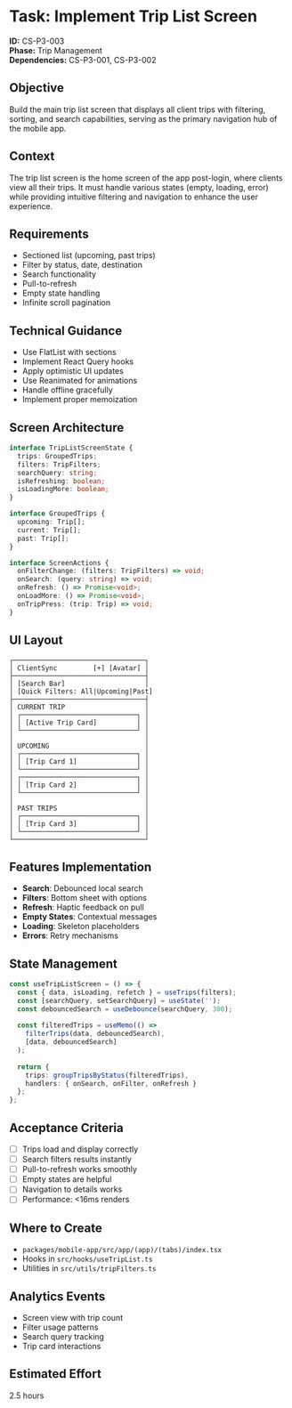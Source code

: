 # Task: Implement Trip List Screen

**ID:** CS-P3-003  
**Phase:** Trip Management  
**Dependencies:** CS-P3-001, CS-P3-002

## Objective
Build the main trip list screen that displays all client trips with filtering, sorting, and search capabilities, serving as the primary navigation hub of the mobile app.

## Context
The trip list screen is the home screen of the app post-login, where clients view all their trips. It must handle various states (empty, loading, error) while providing intuitive filtering and navigation to enhance the user experience.

## Requirements
- Sectioned list (upcoming, past trips)
- Filter by status, date, destination
- Search functionality
- Pull-to-refresh
- Empty state handling
- Infinite scroll pagination

## Technical Guidance
- Use FlatList with sections
- Implement React Query hooks
- Apply optimistic UI updates
- Use Reanimated for animations
- Handle offline gracefully
- Implement proper memoization

## Screen Architecture
```typescript
interface TripListScreenState {
  trips: GroupedTrips;
  filters: TripFilters;
  searchQuery: string;
  isRefreshing: boolean;
  isLoadingMore: boolean;
}

interface GroupedTrips {
  upcoming: Trip[];
  current: Trip[];
  past: Trip[];
}

interface ScreenActions {
  onFilterChange: (filters: TripFilters) => void;
  onSearch: (query: string) => void;
  onRefresh: () => Promise<void>;
  onLoadMore: () => Promise<void>;
  onTripPress: (trip: Trip) => void;
}
```

## UI Layout
```
┌─────────────────────────────────┐
│ ClientSync         [+] [Avatar] │
├─────────────────────────────────┤
│ [Search Bar]                    │
│ [Quick Filters: All|Upcoming|Past]
├─────────────────────────────────┤
│ CURRENT TRIP                    │
│ ┌─────────────────────────────┐ │
│ │ [Active Trip Card]          │ │
│ └─────────────────────────────┘ │
│                                 │
│ UPCOMING                        │
│ ┌─────────────────────────────┐ │
│ │ [Trip Card 1]               │ │
│ └─────────────────────────────┘ │
│ ┌─────────────────────────────┐ │
│ │ [Trip Card 2]               │ │
│ └─────────────────────────────┘ │
│                                 │
│ PAST TRIPS                      │
│ ┌─────────────────────────────┐ │
│ │ [Trip Card 3]               │ │
│ └─────────────────────────────┘ │
└─────────────────────────────────┘
```

## Features Implementation
- **Search**: Debounced local search
- **Filters**: Bottom sheet with options
- **Refresh**: Haptic feedback on pull
- **Empty States**: Contextual messages
- **Loading**: Skeleton placeholders
- **Errors**: Retry mechanisms

## State Management
```typescript
const useTripListScreen = () => {
  const { data, isLoading, refetch } = useTrips(filters);
  const [searchQuery, setSearchQuery] = useState('');
  const debouncedSearch = useDebounce(searchQuery, 300);
  
  const filteredTrips = useMemo(() => 
    filterTrips(data, debouncedSearch), 
    [data, debouncedSearch]
  );
  
  return {
    trips: groupTripsByStatus(filteredTrips),
    handlers: { onSearch, onFilter, onRefresh }
  };
};
```

## Acceptance Criteria
- [ ] Trips load and display correctly
- [ ] Search filters results instantly
- [ ] Pull-to-refresh works smoothly
- [ ] Empty states are helpful
- [ ] Navigation to details works
- [ ] Performance: <16ms renders

## Where to Create
- `packages/mobile-app/src/app/(app)/(tabs)/index.tsx`
- Hooks in `src/hooks/useTripList.ts`
- Utilities in `src/utils/tripFilters.ts`

## Analytics Events
- Screen view with trip count
- Filter usage patterns
- Search query tracking
- Trip card interactions

## Estimated Effort
2.5 hours